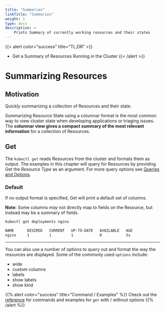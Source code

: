 ```yaml
---
title: "Summaries"
linkTitle: "Summaries"
weight: 1
type: docs
description: >
    Prints Summary of currently working resources and their states
---
```


{{< alert color="success" title="TL;DR" >}}
- Get a Summary of Resources Running in the Cluster
{{< /alert >}}

# Summarizing Resources

## Motivation

Quickly summarizing a collection of Resources and their state.

Summarizing Resource State using a columnar format is the most common way to view cluster
state when developing applications or triaging issues.  The **columnar view gives a compact
summary of the most relevant information** for a collection of Resources.

## Get

The `kubectl get` reads Resources from the cluster and formats them as output.  The examples in
this chapter will query for Resources by providing Get the *Resource Type* as an argument.
For more query options see [Queries and Options](queries_and_options.md).

### Default

If no output format is specified, Get will print a default set of columns.

**Note:** Some columns *may* not directly map to fields on the Resource, but instead may
be a summary of fields.

```bash
kubectl get deployments nginx
```

```bash
NAME      DESIRED   CURRENT   UP-TO-DATE   AVAILABLE   AGE
nginx     1         1         1            0           5s
```

---

You can also use a number of options to query out and format the way the resources are displayed.
Some of the commonly used `options` include:
- wide
- custom columns
- labels
- show labels
- show kind

{{% alert color="success" title="Command / Examples" %}}
Check out the [reference](/references/kubectl/get/) for commands and examples for `get` with / without options
{{% /alert %}}